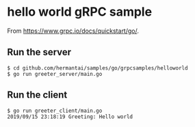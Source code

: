 # hello world gRPC sample

From https://www.grpc.io/docs/quickstart/go/.

## Run the server

    $ cd github.com/hermantai/samples/go/grpcsamples/helloworld
    $ go run greeter_server/main.go

## Run the client

    $ go run greeter_client/main.go 
    2019/09/15 23:18:19 Greeting: Hello world
